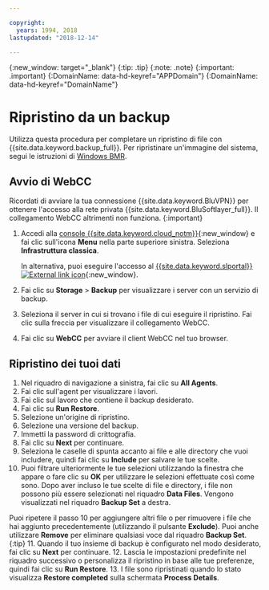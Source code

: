 ```yaml
---

copyright:
  years: 1994, 2018
lastupdated: "2018-12-14"

---
```

{:new_window: target="_blank"}
{:tip: .tip}
{:note: .note}
{:important: .important}
{:DomainName: data-hd-keyref="APPDomain"}
{:DomainName: data-hd-keyref="DomainName"}

# Ripristino da un backup

Utilizza questa procedura per completare un ripristino di file con {{site.data.keyword.backup_full}}. Per ripristinare un'immagine del sistema, segui le istruzioni di [Windows BMR](restore-bmr-system-volume-image.html).

## Avvio di WebCC

Ricordati di avviare la tua connessione {{site.data.keyword.BluVPN}} per ottenere l'accesso alla rete privata {{site.data.keyword.BluSoftlayer_full}}. Il collegamento WebCC altrimenti non funziona.
{:important}

1. Accedi alla [console {{site.data.keyword.cloud_notm}}](https://{DomainName}/catalog/){:new_window} e fai clic sull'icona **Menu** nella parte superiore sinistra. Seleziona **Infrastruttura classica**.

   In alternativa, puoi eseguire l'accesso al [{{site.data.keyword.slportal}} ![External link icon](../../icons/launch-glyph.svg "External link icon")](https://control.softlayer.com/){:new_window}.
2. Fai clic su **Storage** > **Backup** per visualizzare i server con un servizio di backup.
3. Seleziona il server in cui si trovano i file di cui eseguire il ripristino. Fai clic sulla freccia per visualizzare il collegamento WebCC.
4. Fai clic su **WebCC** per avviare il client WebCC nel tuo browser.

## Ripristino dei tuoi dati

1. Nel riquadro di navigazione a sinistra, fai clic su **All Agents**.
2. Fai clic sull'agent per visualizzare i lavori.
3. Fai clic sul lavoro che contiene il backup desiderato.
4. Fai clic su **Run Restore**.
5. Selezione un'origine di ripristino.
6. Selezione una versione del backup.
7. Immetti la password di crittografia.
8. Fai clic su **Next** per continuare.
9. Seleziona le caselle di spunta accanto ai file e alle directory che vuoi includere, quindi fai clic su **Include** per salvare le tue scelte.
10. Puoi filtrare ulteriormente le tue selezioni utilizzando la finestra che appare o fare clic su **OK** per utilizzare le selezioni effettuate così come sono.
Dopo aver incluso le tue scelte di file e directory, i file non possono più essere selezionati nel riquadro **Data Files**. Vengono visualizzati nel riquadro **Backup Set** a destra.

   Puoi ripetere il passo 10 per aggiungere altri file o per rimuovere i file che hai aggiunto precedentemente (utilizzando il pulsante **Exclude**). Puoi anche utilizzare **Remove** per eliminare qualsiasi voce dal riquadro **Backup Set**.
   {:tip}
11. Quando il tuo insieme di backup è configurato nel modo desiderato, fai clic su **Next** per continuare.
12. Lascia le impostazioni predefinite nel riquadro successivo o personalizza il ripristino in base alle tue preferenze, quindi fai clic su **Run Restore**.
13. I file sono ripristinati quando lo stato visualizza **Restore completed** sulla schermata **Process Details**.
